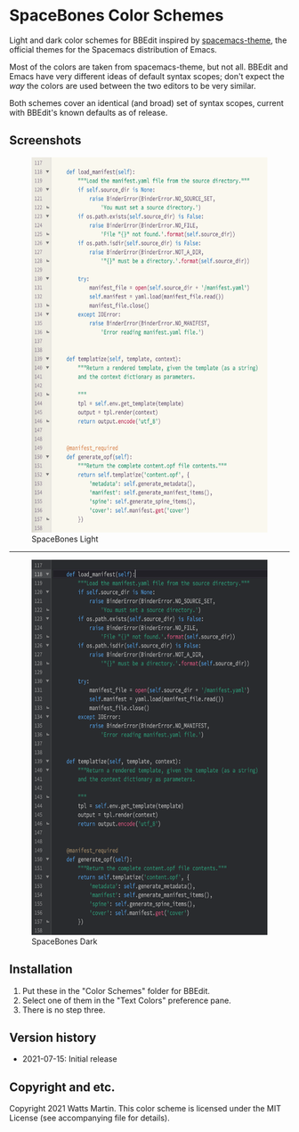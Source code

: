 # SpaceBones Color Schemes

Light and dark color schemes for BBEdit inspired by [spacemacs-theme][1], the official themes for the Spacemacs distribution of Emacs.

[1]: https://github.com/nashamri/spacemacs-theme

Most of the colors are taken from spacemacs-theme, but not all. BBEdit and Emacs have very different ideas of default syntax scopes; don't expect the _way_ the colors are used between the two editors to be very similar.

Both schemes cover an identical (and broad) set of syntax scopes, current with BBEdit's known defaults as of release.

## Screenshots

<figure>
<img src="./spacebones-light-indexed.png" width="593" height="674" alt=""/>
<figcaption>SpaceBones Light</figcaption>
</figure>

-----

<figure>
<img src="./spacebones-dark-indexed.png" width="593" height="674" alt=""/>
<figcaption>SpaceBones Dark</figcaption>
</figure>

## Installation

1. Put these in the "Color Schemes" folder for BBEdit.
2. Select one of them in the "Text Colors" preference pane.
3. There is no step three.

## Version history

- 2021-07-15: Initial release

## Copyright and etc.

Copyright 2021 Watts Martin. This color scheme is licensed under the MIT License (see accompanying file for details).